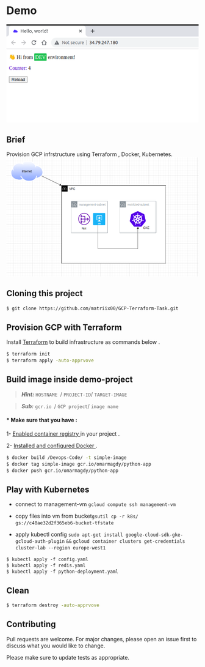 # Demo
![Image](./myapp.png)

## Brief
Provision GCP infrstructure using Terraform , Docker, Kubernetes.
![Image](./task.png)
## Cloning this project
```bash
$ git clone https://github.com/matriix00/GCP-Terraform-Task.git
```

##  Provision  GCP with Terraform


Install [Terraform](https://developer.hashicorp.com/terraform/tutorials/aws-get-started/install-cli) to build infrastructure as commands below .

```bash
$ terraform init 
$ terraform apply -auto-apprvove
```

## Build image inside demo-project
> **_Hint:_**  ```HOSTNAME ```/ ``` PROJECT-ID ```/ ```TARGET-IMAGE ```

> **_Sub:_** ```gcr.io ```/ ``` GCP project ```/ ```image name ```

#### *  Make sure that you have :
1- [Enabled container registry ](https://cloud.google.com/container-registry/docs/enable-service) in your project .

2- [Installed and configured Docker ](https://cloud.google.com/container-registry/docs/advanced-authentication).

```bash
$ docker build /Devops-Code/ -t simple-image
$ docker tag simple-image gcr.io/omarmagdy/python-app
$ docker push gcr.io/omarmagdy/python-app
```
## Play with Kubernetes 
- connect to management-vm
```gcloud compute ssh management-vm ```

 - copy files into vm from bucket```gsutil cp -r k8s/ gs://c40ae32d2f365eb6-bucket-tfstate```
- apply kubectl config 
```sudo apt-get install google-cloud-sdk-gke-gcloud-auth-plugin```
```&&```
```gcloud container clusters get-credentials cluster-lab --region europe-west1```
```
$ kubectl apply -f config.yaml
$ kubectl apply -f redis.yaml
$ kubectl apply -f python-deployment.yaml
```
## Clean 
```bash
$ terraform destroy -auto-apprvove
```
## Contributing
Pull requests are welcome. For major changes, please open an issue first to discuss what you would like to change.

Please make sure to update tests as appropriate.
